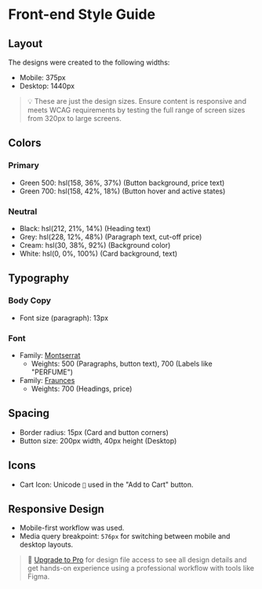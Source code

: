 # Front-end Style Guide

## Layout

The designs were created to the following widths:

- Mobile: 375px
- Desktop: 1440px

> 💡 These are just the design sizes. Ensure content is responsive and meets WCAG requirements by testing the full range of screen sizes from 320px to large screens.

## Colors

### Primary

- Green 500: hsl(158, 36%, 37%) (Button background, price text)
- Green 700: hsl(158, 42%, 18%) (Button hover and active states)

### Neutral

- Black: hsl(212, 21%, 14%) (Heading text)
- Grey: hsl(228, 12%, 48%) (Paragraph text, cut-off price)
- Cream: hsl(30, 38%, 92%) (Background color)
- White: hsl(0, 0%, 100%) (Card background, text)

## Typography

### Body Copy

- Font size (paragraph): 13px

### Font

- Family: [Montserrat](https://fonts.google.com/specimen/Montserrat)
  - Weights: 500 (Paragraphs, button text), 700 (Labels like "PERFUME")
- Family: [Fraunces](https://fonts.google.com/specimen/Fraunces)
  - Weights: 700 (Headings, price)

## Spacing

- Border radius: 15px (Card and button corners)
- Button size: 200px width, 40px height (Desktop)

## Icons

- Cart Icon: Unicode `🛒` used in the "Add to Cart" button.

## Responsive Design

- Mobile-first workflow was used.
- Media query breakpoint: `576px` for switching between mobile and desktop layouts.

> 💎 [Upgrade to Pro](https://www.frontendmentor.io/pro?ref=style-guide) for design file access to see all design details and get hands-on experience using a professional workflow with tools like Figma.
